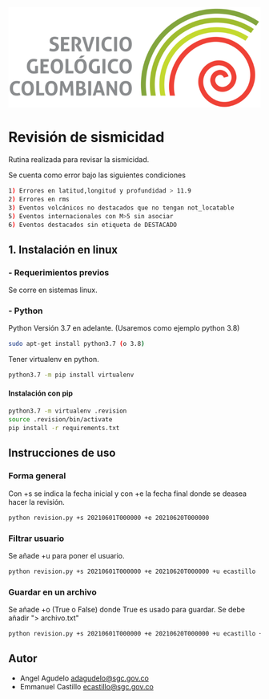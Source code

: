 ![SGC](images/sgc_logo.png)<!-- .element width="700"-->

# Revisión de sismicidad

Rutina realizada para revisar la sismicidad.  

Se cuenta como error bajo las siguientes condiciones
```bash
1) Errores en latitud,longitud y profundidad > 11.9
2) Errores en rms
3) Eventos volcánicos no destacados que no tengan not_locatable
5) Eventos internacionales con M>5 sin asociar
6) Eventos destacados sin etiqueta de DESTACADO
```

## 1. Instalación en linux

### - Requerimientos previos
Se corre en sistemas linux.

### - Python
Python Versión 3.7 en adelante. (Usaremos como ejemplo python 3.8)
```bash
sudo apt-get install python3.7 (o 3.8)
```

Tener virtualenv en python.
```bash
python3.7 -m pip install virtualenv
```

#### Instalación con pip 
```bash
python3.7 -m virtualenv .revision
source .revision/bin/activate
pip install -r requirements.txt
```

## Instrucciones de uso

### Forma general
Con +s se indica la fecha inicial y con +e la fecha final donde se deasea hacer la revisión.
```bash
python revision.py +s 20210601T000000 +e 20210620T000000
```
### Filtrar usuario
Se añade +u para poner el usuario.
```bash
python revision.py +s 20210601T000000 +e 20210620T000000 +u ecastillo
```

### Guardar en un archivo
Se añade +o (True o False) donde True es usado para guardar. Se debe añadir "> archivo.txt"
```bash
python revision.py +s 20210601T000000 +e 20210620T000000 +u ecastillo +o True > archivo.txt
```


## Autor

- Angel Agudelo adagudelo@sgc.gov.co
- Emmanuel  Castillo ecastillo@sgc.gov.co


